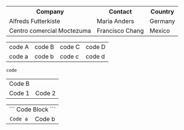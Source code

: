 <table>
  <tr>
    <th>Company</th>
    <th>Contact</th>
    <th>Country</th>
  </tr>
  <tr>
    <td>Alfreds Futterkiste</td>
    <td>Maria Anders</td>
    <td>Germany</td>
  </tr>
  <tr>
    <td>Centro comercial Moctezuma</td>
    <td>Francisco Chang</td>
    <td>Mexico</td>
  </tr>
</table>
<table>
  <tr>
    <td>code A</td>
    <td>code B</td>
    <td>code C</td>
    <td>code D</td>
  </tr>
  <tr>
    <td>code a</td>
    <td>code b</td>
    <td>code c</td>
    <td>code d</td>
  </tr>
</table>


<table>
  <tr>
    <td colspan="2">Code B</td>
  </tr>
    <td colspan="1">Code 1</td>
    <td colspan="1">Code 2</td>
  <tr>
  </tr>
  
  ```
  code
  ```
  
</table> <table>
  <tr>
    <td style="text-align:center" colspan="2">
    ```
    Code Block
    ```
    </td>
  </tr>
    <td style="text-align:center" colspan="1"><code>Code a</code></td>
    <td style="text-align:center" colspan="1">Code b</td>
  <tr>
  </tr>
</table>




